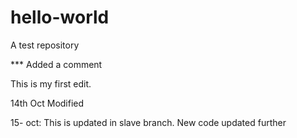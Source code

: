 # hello-world
A test repository

*** Added a comment

This is my first edit. 

14th Oct Modified

15- oct: This is updated in slave branch.
New code updated further
